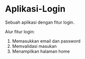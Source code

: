 # Aplikasi-Login
Sebuah aplikasi dengan fitur login.

Alur fitur login:
1. Memasukkan email dan password
2. Memvalidasi masukan
3. Menampilkan halaman home

